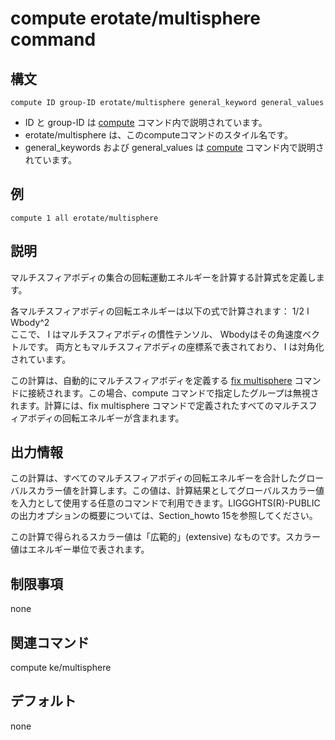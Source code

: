 #  compute erotate/multisphere command

## 構文
```
compute ID group-ID erotate/multisphere general_keyword general_values
```

- ID と group-ID は [compute]() コマンド内で説明されています。
- erotate/multisphere は、このcomputeコマンドのスタイル名です。
- general_keywords および general_values は [compute]() コマンド内で説明されています。

## 例
```
compute 1 all erotate/multisphere
```

## 説明
マルチスフィアボディの集合の回転運動エネルギーを計算する計算式を定義します。

各マルチスフィアボディの回転エネルギーは以下の式で計算されます：
1/2 I Wbody^2  
​
ここで、
I はマルチスフィアボディの慣性テンソル、
Wbodyはその角速度ベクトルです。
両方ともマルチスフィアボディの座標系で表されており、
I は対角化されています。

この計算は、自動的にマルチスフィアボディを定義する [fix multisphere]() コマンドに接続されます。この場合、compute コマンドで指定したグループは無視されます。計算には、fix multisphere コマンドで定義されたすべてのマルチスフィアボディの回転エネルギーが含まれます。

## 出力情報
この計算は、すべてのマルチスフィアボディの回転エネルギーを合計したグローバルスカラー値を計算します。この値は、計算結果としてグローバルスカラー値を入力として使用する任意のコマンドで利用できます。LIGGGHTS(R)-PUBLICの出力オプションの概要については、Section_howto 15を参照してください。

この計算で得られるスカラー値は「広範的」(extensive) なものです。スカラー値はエネルギー単位で表されます。

## 制限事項
none

## 関連コマンド
compute ke/multisphere

## デフォルト
none